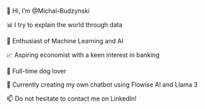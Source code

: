 👋 Hi, I’m @Michal-Budzynski

📊 I try to explain the world through data

👀 Enthusiast of Machine Learning and AI

📈 Aspiring economist with a keen interest in banking

🐶 Full-time dog lover

🌱 Currently creating my own chatbot using Flowise AI and Llama 3

📫 Do not hesitate to contact me on LinkedIn!
